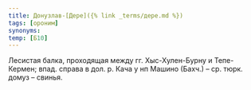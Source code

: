 ```yaml
---
title: Донузлав-[Дере]({% link _terms/дере.md %})
tags: [ороним]
synonyms:
temp: [Б10]
---
```


Лесистая балка, проходящая между гг. Хыс-Хулен-Бурну и Тепе-Кермен; впад. справа
в дол. р. Кача у нп Машино (Бахч.) – ср. тюрк. домуз – свинья.
